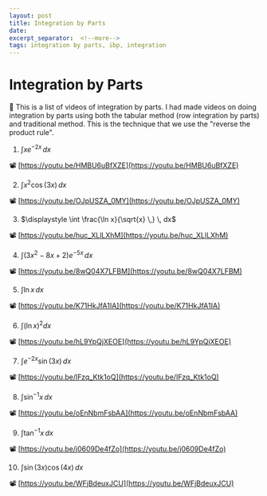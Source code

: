 ```yaml
---
layout: post
title: Integration by Parts
date:
excerpt_separator:  <!--more-->
tags: integration by parts, ibp, integration
---
```


# Integration by Parts

📢 This is a list of videos of integration by parts. I had made videos on doing integration by parts using both the tabular method (row integration by parts) and traditional method. This is the technique that we use the "reverse the product rule".

1) $\displaystyle \int xe^{-2x} \, dx$

📽️ [https://youtu.be/HMBU6uBfXZE](https://youtu.be/HMBU6uBfXZE)

2) $\displaystyle \int x^2\cos(3x) \, dx$

📽️ [https://youtu.be/OJpUSZA_0MY](https://youtu.be/OJpUSZA_0MY)

3) $\displaystyle \int \frac{\ln x}{\sqrt{x} \,} \, dx$

📽️ [https://youtu.be/huc_XLlLXhM](https://youtu.be/huc_XLlLXhM)

4) $\displaystyle \int (3x^2 - 8x + 2)e^{-5x} \, dx$

📽️ [https://youtu.be/8wQ04X7LFBM](https://youtu.be/8wQ04X7LFBM)

5) $\displaystyle \int \ln x \, dx$

📽️ [https://youtu.be/K71HkJfA1IA](https://youtu.be/K71HkJfA1IA)

6) $\displaystyle \int \left(\ln x\right)^2 dx$

📽️ [https://youtu.be/hL9YpQjXEOE](https://youtu.be/hL9YpQjXEOE)

7) $\displaystyle \int e^{-2x}\sin(3x) \, dx$

📽️ [https://youtu.be/IFzq_Ktk1oQ](https://youtu.be/IFzq_Ktk1oQ)

8) $\displaystyle \int \sin^{-1}x \, dx$

📽️ [https://youtu.be/oEnNbmFsbAA](https://youtu.be/oEnNbmFsbAA)

9) $\displaystyle \int \tan^{-1}x \, dx$

📽️ [https://youtu.be/j0609De4fZo](https://youtu.be/j0609De4fZo)

10) $\displaystyle \int \sin(3x)\cos(4x) \, dx$

📽️ [https://youtu.be/WFjBdeuxJCU](https://youtu.be/WFjBdeuxJCU)